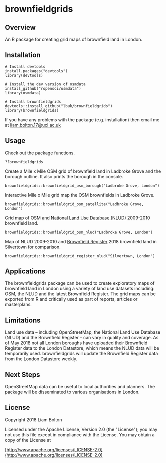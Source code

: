# brownfieldgrids

## Overview
An R package for creating grid maps of brownfield land in London.

## Installation
```
# Install devtools
install.packages("devtools")
library(devtools)

# Install the dev version of osmdata
install_github("ropensci/osmdata")
library(osmdata)

# Install brownfieldgrids
devtools::install_github("lbuk/brownfieldgrids")
library(brownfieldgrids)
```
If you have any problems with the package (e.g. installation) then email me at liam.bolton.17@ucl.ac.uk

## Usage
Check out the package functions.
```
??brownfieldgrids
```

Create a Mile x Mile OSM grid of brownfield land in Ladbroke Grove and the borough outline. It also prints the borough in the console.
```
brownfieldgrids::brownfieldgrid_osm_borough("Ladbroke Grove, London")
```

Interactive Mile x Mile grid map the OSM brownfields in Ladbroke Grove.
```
brownfieldgrids::brownfieldgrid_osm_satellite("Ladbroke Grove, London")
```

Grid map of OSM and [National Land Use Database (NLUD)](https://data.london.gov.uk/dataset/london-brownfield-sites-review) 2009-2010 brownfield land.
```
brownfieldgrids::brownfieldgrid_osm_nlud("Ladbroke Grove, London")
```

Map of NLUD 2009-2010 and [Brownfield Register](https://data.london.gov.uk/dataset/brownfield-land-register) 2018 brownfield land in Silvertown for comparison.
```
brownfieldgrids::brownfieldgrid_register_nlud("Silvertown, London")
```

## Applications
The brownfieldgrids package can be used to create exploratory maps of brownfield land in London using a variety of land use datasets including: OSM, the NLUD and the latest Brownfield Register. The grid maps can be exported from R and critically used as part of reports, articles or masterplans.

## Limitations
Land use data – including OpenStreetMap, the National Land Use Database (NLUD) and the Brownfield Register – can vary in quality and coverage. As of May 2018 not all London boroughs have uploaded their Brownfield Register data to the London Datastore, which means the NLUD data will be temporarily used. brownfieldgrids will update the Brownfield Register data from the London Datastore weekly.

## Next Steps
OpenStreetMap data can be useful to local authorities and planners. The package will be disseminated to various organisations in London.

## License
Copyright 2018 Liam Bolton

Licensed under the Apache License, Version 2.0 (the "License");
you may not use this file except in compliance with the License.
You may obtain a copy of the License at

[http://www.apache.org/licenses/LICENSE-2.0](http://www.apache.org/licenses/LICENSE-2.0)
